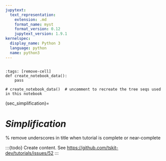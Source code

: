 ```yaml
---
jupytext:
  text_representation:
    extension: .md
    format_name: myst
    format_version: 0.12
    jupytext_version: 1.9.1
kernelspec:
  display_name: Python 3
  language: python
  name: python3
---
```


```{currentmodule} tskit
```

```{code-cell} ipython3
:tags: [remove-cell]
def create_notebook_data():
    pass

# create_notebook_data()  # uncomment to recreate the tree seqs used in this notebook
```

(sec_simplification)=

# _Simplification_
% remove underscores in title when tutorial is complete or near-complete

:::{todo}
Create content. See https://github.com/tskit-dev/tutorials/issues/52
:::
